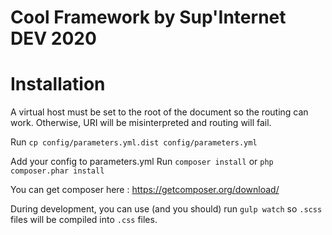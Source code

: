 # Cool Framework by Sup'Internet DEV 2020

Installation
============

A virtual host must be set to the root of the document so the routing can work. Otherwise, URI will be misinterpreted and routing will fail.

Run
```cp config/parameters.yml.dist config/parameters.yml```

Add your config to parameters.yml
Run
```composer install```
or
```php composer.phar install```

You can get composer here : <https://getcomposer.org/download/>

During development, you can use (and you should) run `gulp watch` so `.scss` files will be compiled into `.css` files.